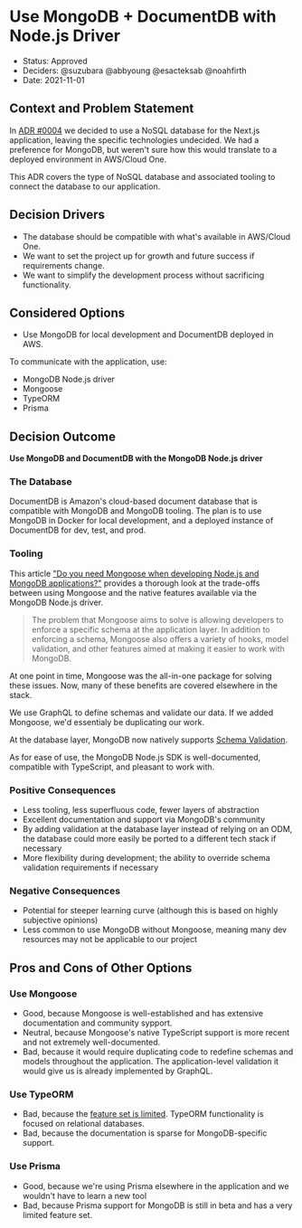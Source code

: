 # Use MongoDB + DocumentDB with Node.js Driver

- Status: Approved
- Deciders: @suzubara @abbyoung @esacteksab @noahfirth
- Date: 2021-11-01

## Context and Problem Statement

In [ADR #0004](https://github.com/USSF-ORBIT/ussf-portal/blob/main/docs/adr/0004-nosql-for-nexjs.md) we decided to use a NoSQL database for the Next.js application, leaving the specific technologies undecided. We had a preference for MongoDB, but weren't sure how this would translate to a deployed environment in AWS/Cloud One.

This ADR covers the type of NoSQL database and associated tooling to connect the database to our application.

## Decision Drivers

- The database should be compatible with what's available in AWS/Cloud One.
- We want to set the project up for growth and future success if requirements change.
- We want to simplify the development process without sacrificing functionality.

## Considered Options

- Use MongoDB for local development and DocumentDB deployed in AWS.

To communicate with the application, use:

- MongoDB Node.js driver
- Mongoose
- TypeORM
- Prisma

## Decision Outcome

**Use MongoDB and DocumentDB with the MongoDB Node.js driver**

### The Database

DocumentDB is Amazon's cloud-based document database that is compatible with MongoDB and MongoDB tooling. The plan is to use MongoDB in Docker for local development, and a deployed instance of DocumentDB for dev, test, and prod.

### Tooling

This article ["Do you need Mongoose when developing Node.js and MongoDB applications?"](https://www.mongodb.com/developer/article/mongoose-versus-nodejs-driver/) provides a thorough look at the trade-offs between using Mongoose and the native features available via the MongoDB Node.js driver.

> The problem that Mongoose aims to solve is allowing developers to enforce a specific schema at the application layer. In addition to enforcing a schema, Mongoose also offers a variety of hooks, model validation, and other features aimed at making it easier to work with MongoDB.

At one point in time, Mongoose was the all-in-one package for solving these issues. Now, many of these benefits are covered elsewhere in the stack.

We use GraphQL to define schemas and validate our data. If we added Mongoose, we'd essentialy be duplicating our work.

At the database layer, MongoDB now natively supports [Schema Validation](https://docs.mongodb.com/manual/core/schema-validation/).

As for ease of use, the MongoDB Node.js SDK is well-documented, compatible with TypeScript, and pleasant to work with.

### Positive Consequences

- Less tooling, less superfluous code, fewer layers of abstraction
- Excellent documentation and support via MongoDB's community
- By adding validation at the database layer instead of relying on an ODM, the database could more easily be ported to a different tech stack if necessary
- More flexibility during development; the ability to override schema validation requirements if necessary

### Negative Consequences

- Potential for steeper learning curve (although this is based on highly subjective opinions)
- Less common to use MongoDB without Mongoose, meaning many dev resources may not be applicable to our project

## Pros and Cons of Other Options

### Use Mongoose

- Good, because Mongoose is well-established and has extensive documentation and community sypport.
- Neutral, because Mongoose's native TypeScript support is more recent and not extremely well-documented.
- Bad, because it would require duplicating code to redefine schemas and models throughout the application. The application-level validation it would give us is already implemented by GraphQL.

### Use TypeORM

- Bad, because the [feature set is limited](https://typeorm.io/#/mongodb). TypeORM functionality is focused on relational databases.
- Bad, because the documentation is sparse for MongoDB-specific support.

### Use Prisma

- Good, because we're using Prisma elsewhere in the application and we wouldn't have to learn a new tool
- Bad, because Prisma support for MongoDB is still in beta and has a very limited feature set.
